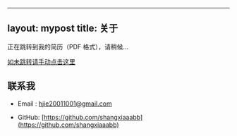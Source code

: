 <!--
 * @Author: shangxiaaabb huangjie20011001@163.com
 * @Date: 2025-01-15 10:14:47
-->
---
layout: mypost
title: 关于
---

<p>正在跳转到我的简历（PDF 格式），请稍候...</p>

<p><a href="{{ site.baseurl }}/assets/document.pdf" target="_blank">如未跳转请手动点击这里</a></p>

<script language="javascript" type="text/javascript">
  window.location.href = '{{ site.baseurl }}/assets/document.pdf';
</script>


## 联系我

- Email&nbsp;: [hjie20011001@gmail.com](mailto:hjie20011001@gmail.com)

- GitHub: [https://github.com/shangxiaaabb](https://github.com/shangxiaaabb)
